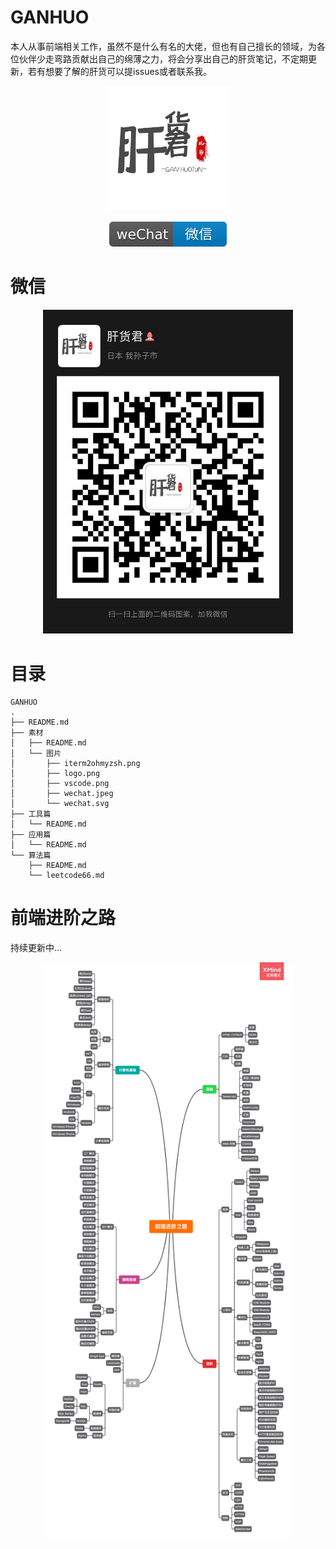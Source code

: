 # GANHUO

本人从事前端相关工作，虽然不是什么有名的大佬，但也有自己擅长的领域，为各位伙伴少走弯路贡献出自己的绵薄之力，将会分享出自己的肝货笔记，不定期更新，若有想要了解的肝货可以提issues或者联系我。

<p align="center">
  <img style="width:200px" src="./素材/图片/logo.png" alt="logo">
</p>

<p align="center">
  <a href="#微信"><img src="./素材/图片/wechat.svg" alt="微信"></a>
</p>

# 微信

<p align="center">
  <img style="width:400px" src="./素材/图片/wechat.jpeg" alt="微信">
</p>

# 目录

``` 
GANHUO
.
├── README.md
├── 素材
│   ├── README.md
│   └── 图片
│       ├── iterm2ohmyzsh.png
│       ├── logo.png
│       ├── vscode.png
│       ├── wechat.jpeg
│       └── wechat.svg
├── 工具篇
│   └── README.md
├── 应用篇
│   └── README.md
└── 算法篇
    ├── README.md
    └── leetcode66.md
```

# 前端进阶之路

持续更新中...

<p align="center">
  <img style="width:400px" src="./素材/图片/前端进阶之路.png" alt="前端进阶之路">
</p>
